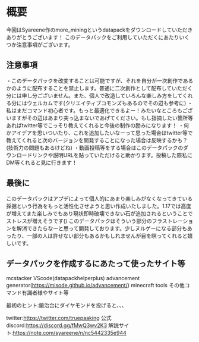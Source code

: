 # 概要
今回はSyareene作のmore_miningというdatapackをダウンロードしていただきありがとうございます！
このデータパックをご利用していただくにあたりいくつか注意事項がございます。

## 注意事項
・このデータパックを改変することは可能ですが、それを自分が一次創作であるかのように配布することを禁止します。普通に二次創作として配布していただく分には申し分ございません。また、個人で改造していろんな楽しみ方をしてくれる分にはウェルカムです(クリエイティブコモンズもあるのでその辺も参考に)
・私はまだコマンド初心者です。もっと最適化できるよー！みたいなところもございますがその辺はあまり突っ込まないであげてください。もし指摘したい箇所等あればtwitter等でこっそり教えてくれると今後の制作の励みになります！
・何かアイデアを思いついたり、これを追加したいなーって思った場合はtwitter等で教えてくれると次のバージョンを開発することになった場合は反映するかも？(技術力の問題もあるけどね)
・動画投稿等をする場合はこのデータパックのダウンロードリンクや説明URLを貼っていただけると助かります。投稿した際私にDM等くれると見に行きます！

## 最後に
このデータパックはアプデによって個人的にあまり楽しみがなくなってきている採掘という行為をもっと活性化させようと思い作成いたしました。1.17では高度が増えてまた楽しみでもあり現状即時破壊できない石が追加されるということでストレスが増えそうです()
このデータパックはそういう部分のフラストレーションを解消できたらなーと思って開発しております。少しヌルゲーになる部分もあったり、一部の人は許せない部分もあるかもしれませんが目を瞑ってくれると嬉しいです。

## データパックを作成するにあたって使ったサイト等
mcstacker
VScode(datapackhelperplus)
advancement generator(https://misode.github.io/advancement/)
minecraft tools
その他コマンド有識者様やサイト等

最初のヒント:鍛治台にダイヤモンドを投げると、、、

twitter:https://twitter.com/truepaaking
公式discord:https://discord.gg/fMwQ3wv2K3
解説サイト:https://note.com/syareene/n/nc5442335e944

